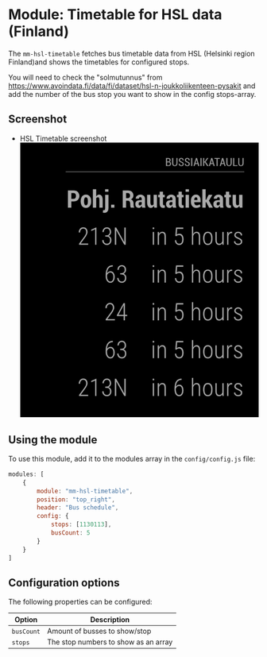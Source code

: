 # Module: Timetable for HSL data (Finland)
The `mm-hsl-timetable` fetches bus timetable data from HSL (Helsinki region Finland)and shows the timetables for configured stops.

You will need to check the "solmutunnus" from https://www.avoindata.fi/data/fi/dataset/hsl-n-joukkoliikenteen-pysakit and add the number of the bus stop you want to show in the config stops-array.

## Screenshot

- HSL Timetable screenshot
![HSL Timetable screenshot](screenshot.png)

## Using the module

To use this module, add it to the modules array in the `config/config.js` file:
````javascript
modules: [
	{
		module: "mm-hsl-timetable",
		position: "top_right",
		header: "Bus schedule",
		config: {
			stops: [1130113],
			busCount: 5
		}
    }
]
````

## Configuration options

The following properties can be configured:


| Option                       | Description
| ---------------------------- | -----------
| `busCount`                   | Amount of busses to show/stop
| `stops`                 	   | The stop numbers to show as an array
